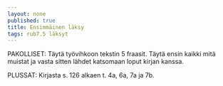 ```yaml
---
layout: none
published: true
title: Ensimmäinen läksy
tags: rub7.5 läksyt
---
```

PAKOLLISET: Täytä työvihkoon tekstin 5 fraasit. Täytä ensin kaikki mitä muistat ja vasta sitten lähdet katsomaan loput kirjan kanssa.

PLUSSAT: Kirjasta s. 126 alkaen t. 4a, 6a, 7a ja 7b.
